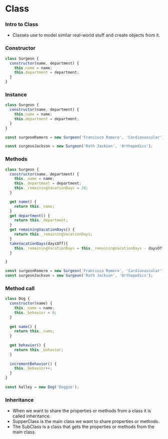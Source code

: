 # Class

### Intro to Class
- Classes use to model similar real-world stuff and create objects from it.

### Constructor

```js
class Surgeon {
  constructor(name, department) {
    this.name = name;
    this.department = department;
  }
}
```
### Instance

```js
class Surgeon {
  constructor(name, department) {
    this.name = name;
    this.department = department;
  }
}

const surgeonRomero = new Surgeon('Francisco Romero', 'Cardiovascular');

const surgeonJackson = new Surgeon('Ruth Jackson', 'Orthopedics');
```

### Methods

```js
class Surgeon {
  constructor(name, department) {
    this._name = name;
    this._department = department;
    this._remainingVacationDays = 20;
  }

  get name() {
    return this._name;
  }
  get department() {
    return this._department;
  }
  get remainingVacationDays() {
    return this._remainingVacationDays;
  }
  takeVacationDays(daysOff){
    this._remainingVacationDays = this._remainingVacationDays - daysOff;
  }

}

const surgeonRomero = new Surgeon('Francisco Romero', 'Cardiovascular');
const surgeonJackson = new Surgeon('Ruth Jackson', 'Orthopedics');
```

### Method call

```js
class Dog {
  constructor(name) {
    this._name = name;
    this._behavior = 0;
  }
 
  get name() {
    return this._name;
  }
 
  get behavior() {
    return this._behavior;
  }   
 
  incrementBehavior() {
    this._behavior++;
  }
}
 
const halley = new Dog('Doggie');
```

### Inheritance

- When we want to share the properties or methods from a class it is called inheritance.
- SupperClass is the main class we want to share properties or methods.
- The SubClass is a class that gets the properties or methods from the main class.